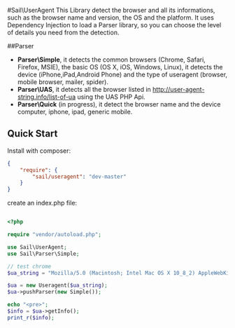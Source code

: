 #Sail\UserAgent
This Library detect the browser and all its informations, such as the browser name and version, the OS and the platform. 
It uses Dependency Injection to load a Parser library, so you can choose the level of details you need from the detection.

##Parser
- **Parser\Simple**, it detects the common browsers (Chrome, Safari, Firefox, MSIE), the basic OS (OS X, iOS, Windows, Linux), it detects the device (iPhone,iPad,Android Phone) and the type of useragent (browser, mobile browser, mailer, spider).
- **Parser\UAS**, it detects all the browser listed in http://user-agent-string.info/list-of-ua using the UAS PHP Api.
- **Parser\Quick** (in progress), it detect the browser name and the device computer, iphone, ipad, generic mobile. 

## Quick Start
Install with composer:
``` json
{
    "require": {
        "sail/useragent": "dev-master"
    }
}
```

create an index.php file:
``` php

<?php

require "vendor/autoload.php";

use Sail\UserAgent;
use Sail\Parser\Simple;

// test chrome
$ua_string = "Mozilla/5.0 (Macintosh; Intel Mac OS X 10_8_2) AppleWebKit/537.17 (KHTML, like Gecko) Chrome/24.0.1312.56 Safari/537.17";

$ua = new Useragent($ua_string);
$ua->pushParser(new Simple());

echo "<pre>";
$info = $ua->getInfo();
print_r($info);

```
